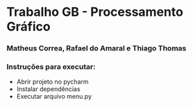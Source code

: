 # Trabalho GB - Processamento Gráfico

### Matheus Correa, Rafael do Amaral e Thiago Thomas

### Instruções para executar:
 - Abrir projeto no pycharm
 - Instalar dependências
 - Executar arquivo menu.py